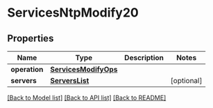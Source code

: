 # ServicesNtpModify20

## Properties
Name | Type | Description | Notes
------------ | ------------- | ------------- | -------------
**operation** | [**ServicesModifyOps**](ServicesModifyOps.md) |  | 
**servers** | [**ServersList**](ServersList.md) |  | [optional] 

[[Back to Model list]](../README.md#documentation-for-models) [[Back to API list]](../README.md#documentation-for-api-endpoints) [[Back to README]](../README.md)



